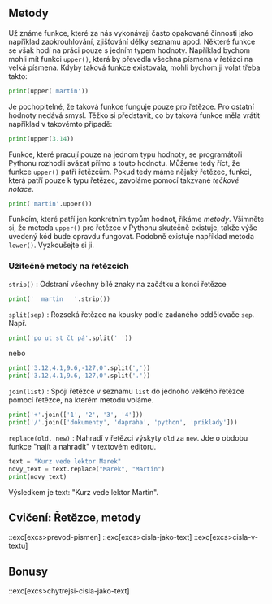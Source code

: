 ## Metody

Už známe funkce, které za nás vykonávají často
opakované činnosti jako například zaokrouhlování, zjišťování délky seznamu
apod. Některé funkce se však hodí na práci pouze s jedním typem hodnoty.
Například bychom mohli mít funkci `upper()`, která by převedla všechna písmena
v řetězci na velká písmena. Kdyby taková funkce existovala, mohli bychom ji
volat třeba takto:

```py
print(upper('martin'))
```

Je pochopitelné, že taková funkce funguje pouze pro řetězce. Pro ostatní
hodnoty nedává smysl. Těžko si představit, co by taková funkce měla vrátit
například v takovémto případě:

```py
print(upper(3.14))
```

Funkce, které pracují pouze na jednom typu hodnoty, se programátoři Pythonu
rozhodli svázat přímo s touto hodnotu. Můžeme tedy říct, že funkce `upper()`
patří řetězcům. Pokud tedy máme nějaký řetězec, funkci, která patří pouze k
typu řetězec, zavoláme pomocí takzvané _tečkové notace_.

```py
print('martin'.upper())
```

Funkcím, které patří jen konkrétním typům hodnot, říkáme _metody_. Všimněte
si, že metoda `upper()` pro řetězce v Pythonu skutečně existuje, takže výše
uvedený kód bude opravdu fungovat. Podobně existuje například metoda
`lower()`. Vyzkoušejte si ji.

### Užitečné metody na řetězcích

`strip()`
: Odstraní všechny bílé znaky na začátku a konci řetězce

```py
print('  martin   '.strip())
```

`split(sep)`
: Rozseká řetězec na kousky podle zadaného oddělovače `sep`. Např.

```py
print('po ut st čt pá'.split(' '))
```

nebo

```py
print('3.12,4.1,9.6,-127,0'.split(','))
print('3.12,4.1,9.6,-127,0'.split('.'))
```

`join(list)`
: Spojí řetězce v seznamu `list` do jednoho velkého řetězce pomocí řetězce, na kterém metodu voláme.

```py
print('+'.join(['1', '2', '3', '4']))
print('/'.join(['dokumenty', 'dapraha', 'python', 'priklady']))
```

`replace(old, new)`
: Nahradí v řetězci výskyty `old` za `new`. Jde o obdobu funkce "najít a nahradit" v textovém editoru.

```py
text = "Kurz vede lektor Marek"
novy_text = text.replace("Marek", "Martin")
print(novy_text)
```

Výsledkem je text: "Kurz vede lektor Martin".

## Cvičení: Řetězce, metody
::exc[excs>prevod-pismen]
::exc[excs>cisla-jako-text]
::exc[excs>cisla-v-textu]

## Bonusy
::exc[excs>chytrejsi-cisla-jako-text]
